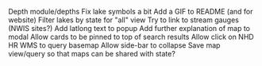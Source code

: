 Depth module/depths
Fix lake symbols a bit
Add a GIF to README (and for website)
Filter lakes by state for "all" view
Try to link to stream gauges (NWIS sites?)
Add latlong text to popup
Add further explanation of map to modal
Allow cards to be pinned to top of search results
Allow click on NHD HR WMS to query basemap
Allow side-bar to collapse
Save map view/query so that maps can be shared with state?
